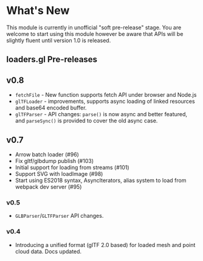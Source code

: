 # What's New

This module is currently in unofficial "soft pre-release" stage. You are welcome to start using this module however be aware that APIs will be slightly fluent until version 1.0 is released.


## loaders.gl Pre-releases

## v0.8

* `fetchFile` - New function supports fetch API under browser and Node.js
* `glTFLoader` - improvements, supports async loading of linked resources and base64 encoded buffer.
* `glTFParser` - API changes: `parse()` is now async and better featured, and `parseSync()` is provided to cover the old async case.


## v0.7

* Arrow batch loader (#96)
* Fix gltf/glbdump publish (#103)
* Initial support for loading from streams (#101)
* Support SVG with loadImage (#98)
* Start using ES2018 syntax, AsyncIterators, alias system to load from webpack dev server (#95)


### v0.5

* `GLBParser`/`GLTFParser` API changes.


### v0.4

* Introducing a unified format (glTF 2.0 based) for loaded mesh and point cloud data. Docs updated.
